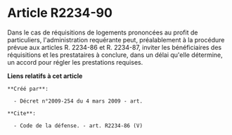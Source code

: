 # Article R2234-90

Dans le cas de réquisitions de logements prononcées au profit de particuliers, l'administration requérante peut,
préalablement à la procédure prévue aux articles R. 2234-86 et R. 2234-87, inviter les bénéficiaires des réquisitions et les
prestataires à conclure, dans un délai qu'elle détermine, un accord pour régler les prestations requises.

**Liens relatifs à cet article**

	**Créé par**:

	  - Décret n°2009-254 du 4 mars 2009 - art.

	**Cite**:

	  - Code de la défense. - art. R2234-86 (V)
